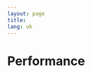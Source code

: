 ```yaml
---
layout: page
title: 
lang: uk
---
```

<!---
 Copyright (c) 2016 StrongLoop, IBM, and Express Contributors
 License: MIT
-->

# Performance

